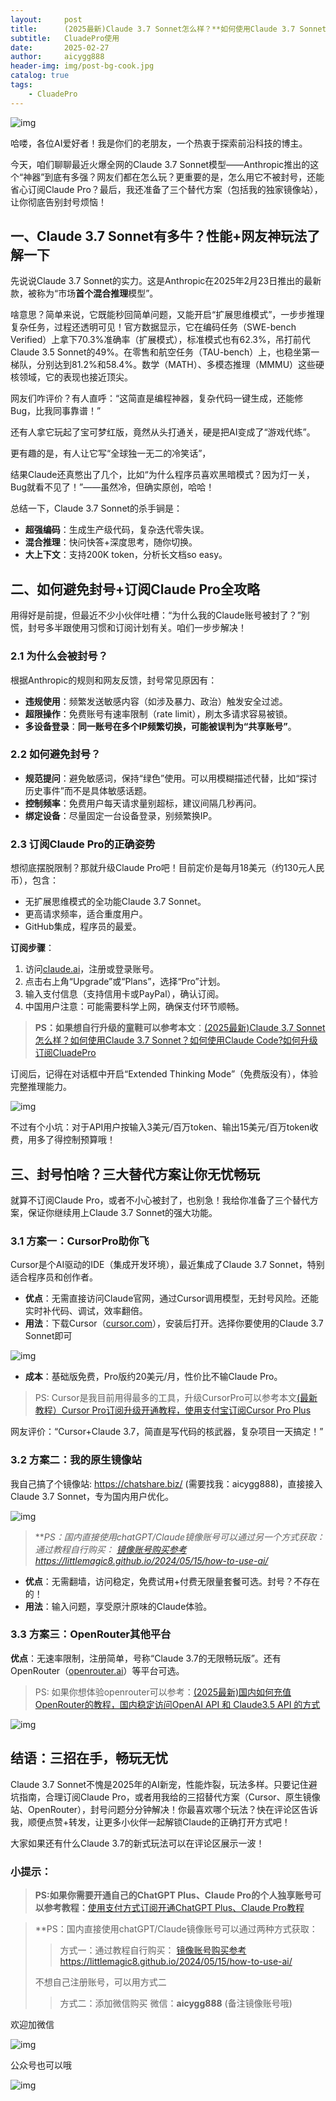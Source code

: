 ```yaml
---
layout:     post
title:      (2025最新)Claude 3.7 Sonnet怎么样？**如何使用Claude 3.7 Sonnet模型？教你三招彻底解决Claude封号问题**
subtitle:   CluadePro使用
date:       2025-02-27
author:     aicygg888
header-img: img/post-bg-cook.jpg
catalog: true
tags:
    - CluadePro
---
```


![img](https://pic1.zhimg.com/80/v2-bea1331c1a1b0a562ee4b678a9835c8a_720w.png)



哈喽，各位AI爱好者！我是你们的老朋友，一个热衷于探索前沿科技的博主。

今天，咱们聊聊最近火爆全网的Claude 3.7 Sonnet模型——Anthropic推出的这个“神器”到底有多强？网友们都在怎么玩？更重要的是，怎么用它不被封号，还能省心订阅Claude Pro？最后，我还准备了三个替代方案（包括我的独家镜像站），让你彻底告别封号烦恼！

## **一、Claude 3.7 Sonnet有多牛？性能+网友神玩法了解一下**

先说说Claude 3.7 Sonnet的实力。这是Anthropic在2025年2月23日推出的最新款，被称为“市场**首个混合推理**模型”。

啥意思？简单来说，它既能秒回简单问题，又能开启“扩展思维模式”，一步步推理复杂任务，过程还透明可见！官方数据显示，它在编码任务（SWE-bench Verified）上拿下70.3%准确率（扩展模式），标准模式也有62.3%，吊打前代Claude 3.5 Sonnet的49%。在零售和航空任务（TAU-bench）上，也稳坐第一梯队，分别达到81.2%和58.4%。数学（MATH）、多模态推理（MMMU）这些硬核领域，它的表现也接近顶尖。

网友们咋评价？有人直呼：“这简直是编程神器，复杂代码一键生成，还能修Bug，比我同事靠谱！”

还有人拿它玩起了宝可梦红版，竟然从头打通关，硬是把AI变成了“游戏代练”。

更有趣的是，有人让它写“全球独一无二的冷笑话”，

结果Claude还真憋出了几个，比如“为什么程序员喜欢黑暗模式？因为灯一关，Bug就看不见了！”——虽然冷，但确实原创，哈哈！

总结一下，Claude 3.7 Sonnet的杀手锏是：

- **超强编码**：生成生产级代码，复杂迭代零失误。
- **混合推理**：快问快答+深度思考，随你切换。
- **大上下文**：支持200K token，分析长文档so easy。

## **二、如何避免封号+订阅Claude Pro全攻略**

用得好是前提，但最近不少小伙伴吐槽：“为什么我的Claude账号被封了？”别慌，封号多半跟使用习惯和订阅计划有关。咱们一步步解决！

### **2.1 为什么会被封号？**

根据Anthropic的规则和网友反馈，封号常见原因有：

- **违规使用**：频繁发送敏感内容（如涉及暴力、政治）触发安全过滤。
- **超限操作**：免费账号有速率限制（rate limit），刷太多请求容易被锁。
- **多设备登录**：**同一账号在多个IP频繁切换，可能被误判为“共享账号”**。

### **2.2 如何避免封号？**

- **规范提问**：避免敏感词，保持“绿色”使用。可以用模糊描述代替，比如“探讨历史事件”而不是具体敏感话题。
- **控制频率**：免费用户每天请求量别超标，建议间隔几秒再问。
- **绑定设备**：尽量固定一台设备登录，别频繁换IP。

### **2.3 订阅Claude Pro的正确姿势**

想彻底摆脱限制？那就升级Claude Pro吧！目前定价是每月18美元（约130元人民币），包含：

- 无扩展思维模式的全功能Claude 3.7 Sonnet。
- 更高请求频率，适合重度用户。
- GitHub集成，程序员的最爱。

**订阅步骤**：

1. 访问[claude.ai](https://claude.ai/)，注册或登录账号。
2. 点击右上角“Upgrade”或“Plans”，选择“Pro”计划。
3. 输入支付信息（支持信用卡或PayPal），确认订阅。
4. 中国用户注意：可能需要科学上网，确保支付环节顺畅。

> **PS：如果想自行升级的童鞋可以参考本文**：[(2025最新)Claude 3.7 Sonnet怎么样？如何使用Claude 3.7 Sonnet？如何使用Claude Code?如何升级订阅CluadePro](https://littlemagic8.github.io/2025/02/27/how-use-Claude3_7_Sonnet/)

订阅后，记得在对话框中开启“Extended Thinking Mode”（免费版没有），体验完整推理能力。

![img](https://picx.zhimg.com/80/v2-0baa673977c14e2ad229460aa24e907f_720w.png)



不过有个小坑：对于API用户按输入3美元/百万token、输出15美元/百万token收费，用多了得控制预算哦！

## **三、封号怕啥？三大替代方案让你无忧畅玩**

就算不订阅Claude Pro，或者不小心被封了，也别急！我给你准备了三个替代方案，保证你继续用上Claude 3.7 Sonnet的强大功能。

### **3.1 方案一：CursorPro助你飞**

Cursor是个AI驱动的IDE（集成开发环境），最近集成了Claude 3.7 Sonnet，特别适合程序员和创作者。

- **优点**：无需直接访问Claude官网，通过Cursor调用模型，无封号风险。还能实时补代码、调试，效率翻倍。
- **用法**：下载Cursor（[cursor.com](https://cursor.com/)），安装后打开。选择你要使用的Claude 3.7 Sonnet即可

![img](https://picx.zhimg.com/80/v2-a053e681f4f4261c7e70d9f324d1ebaa_720w.png)



- **成本**：基础版免费，Pro版约20美元/月，性价比不输Claude Pro。

> PS: Cursor是我目前用得最多的工具，升级CursorPro可以参考本文[(最新教程）Cursor Pro订阅升级开通教程，使用支付宝订阅Cursor Pro Plus](https://littlemagic8.github.io/2024/11/26/how-to-update-cursorPro/)

网友评价：“Cursor+Claude 3.7，简直是写代码的核武器，复杂项目一天搞定！”

### **3.2 方案二：我的原生镜像站**

我自己搞了个镜像站: https://chatshare.biz/  (需要找我：aicygg888)，直接接入Claude 3.7 Sonnet，专为国内用户优化。

![img](https://picx.zhimg.com/80/v2-50ceb88019366ec84d093f35a109a8c6_720w.jpeg)



> ***PS：国内直接使用chatGPT/Claude镜像账号可以通过另一个方式获取：* *通过教程自行购买：* [*镜像账号购买参考*](https://littlemagic8.github.io/2024/05/15/how-to-use-ai/) *https://littlemagic8.github.io/2024/05/15/how-to-use-ai/*

- **优点**：无需翻墙，访问稳定，免费试用+付费无限量套餐可选。封号？不存在的！
- **用法**：输入问题，享受原汁原味的Claude体验。

### **3.3 方案三：**OpenRouter**其他平台**

**优点**：无速率限制，注册简单，号称“Claude 3.7的无限畅玩版”。还有OpenRouter（[openrouter.ai](https://openrouter.ai/)）等平台可选。

> PS: 如果你想体验openrouter可以参考：[(2025最新)国内如何充值OpenRouter的教程，国内稳定访问OpenAI API 和 Claude3.5 API 的方式](https://littlemagic8.github.io/2025/01/10/pay-openrouter/)

![img](https://picx.zhimg.com/80/v2-61219bcf2de2146f9b35fb829e09267f_720w.png)



## **结语：三招在手，畅玩无忧**

Claude 3.7 Sonnet不愧是2025年的AI新宠，性能炸裂，玩法多样。只要记住避坑指南，合理订阅Claude Pro，或者用我给的三招替代方案（Cursor、原生镜像站、OpenRouter），封号问题分分钟解决！你最喜欢哪个玩法？快在评论区告诉我，顺便点赞+转发，让更多小伙伴一起解锁Claude的正确打开方式吧！

大家如果还有什么Claude 3.7的新式玩法可以在评论区展示一波！

### **小提示：**

>  **PS:如果你需要开通自己的ChatGPT Plus、Claude Pro的个人独享账号可以参考教程：**[使用支付方式订阅开通ChatGPT Plus、Claude Pro教程](https://littlemagic8.github.io/2024/12/09/ChatGPT-and-Cluade/)

> **PS：国内直接使用chatGPT/Claude镜像账号可以通过两种方式获取：
>
> > 方式一：通过教程自行购买：
> > [镜像账号购买参考](https://littlemagic8.github.io/2024/05/15/how-to-use-ai/) https://littlemagic8.github.io/2024/05/15/how-to-use-ai/
>
> 不想自己注册账号，可以用方式二
>
> > 方式二：添加微信购买
> > 微信：**aicygg888** (备注镜像账号哦)

欢迎加微信

![img](https://picx.zhimg.com/80/v2-b1c8f90bffc8b2f4f32ab07a08a4ede6_720w.png)

公众号也可以哦

![img](https://pic1.zhimg.com/80/v2-4e622b64238b20948a02e0c988ca5704_720w.png)